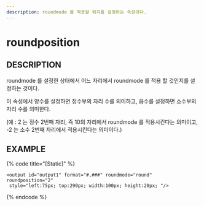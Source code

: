 ```yaml
---
description: roundmode 를 적용할 위치를 설정하는 속성이다.
---
```


# roundposition

## DESCRIPTION

roundmode 를 설정한 상태에서 어느 자리에서 roundmode 를 적용 할 것인지를 설정하는 것이다. 

이 속성에서 양수를 설정하면 정수부의 자리 수를 의미하고, 음수를 설정하면 소수부의 자리 수를 의미한다. 

\(예 : 2 는 정수 2번째 자리, 즉 10의 자리에서 roundmode 를 적용시킨다는 의미이고, -2 는 소수 2번째 자리에서 적용시킨다는 의미이다.\)

## EXAMPLE

{% code title="\[Static\]" %}
```markup
<output id="output1" format="#,###" roundmode="round" roundposition="2"
 style="left:75px; top:290px; width:100px; height:20px; "/>
```
{% endcode %}

